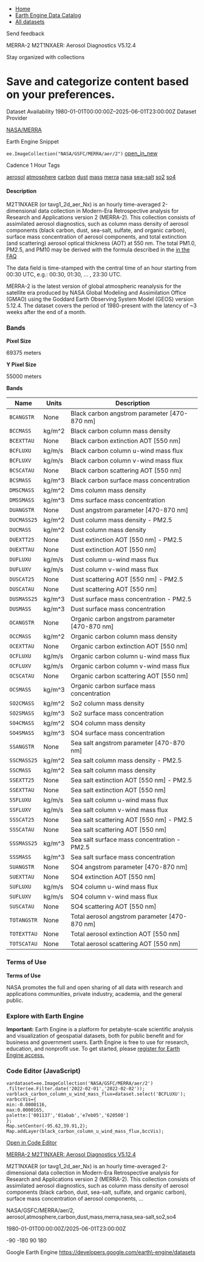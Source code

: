 



* [Home](https://developers.google.com/)
* [Earth Engine Data Catalog](https://developers.google.com/earth-engine/datasets)
* [All datasets](https://developers.google.com/earth-engine/datasets/catalog)





 
 
 Send feedback
 
 

MERRA\-2 M2T1NXAER: Aerosol Diagnostics V5\.12\.4


 
 Stay organized with collections
 

 
 Save and categorize content based on your preferences.
===================================================================================================================================================








Dataset Availability
1980\-01\-01T00:00:00Z–2025\-06\-01T23:00:00Z
Dataset Provider


[NASA/MERRA](https://gmao.gsfc.nasa.gov/reanalysis/MERRA-2/)



Earth Engine Snippet


`ee.ImageCollection("NASA/GSFC/MERRA/aer/2")` 
[open\_in\_new](https://code.earthengine.google.com/?scriptPath=Examples:Datasets/NASA/NASA_GSFC_MERRA_aer_2)





Cadence
1 Hour
Tags


[aerosol](/earth-engine/datasets/tags/aerosol)
[atmosphere](/earth-engine/datasets/tags/atmosphere)
[carbon](/earth-engine/datasets/tags/carbon)
[dust](/earth-engine/datasets/tags/dust)
[mass](/earth-engine/datasets/tags/mass)
[merra](/earth-engine/datasets/tags/merra)
[nasa](/earth-engine/datasets/tags/nasa)
[sea\-salt](/earth-engine/datasets/tags/sea-salt)
[so2](/earth-engine/datasets/tags/so2)
[so4](/earth-engine/datasets/tags/so4)








#### Description



M2T1NXAER (or tavg1\_2d\_aer\_Nx) is an hourly time\-averaged 2\-dimensional data
collection in Modern\-Era Retrospective analysis for Research and
Applications version 2 (MERRA\-2\). This collection consists of assimilated
aerosol diagnostics, such as column mass density of aerosol components
(black carbon, dust, sea\-salt, sulfate, and organic carbon), surface mass
concentration of aerosol components, and total extinction (and scattering)
aerosol optical thickness (AOT) at 550 nm. The total PM1\.0, PM2\.5, and PM10
may be derived with the formula described in the
[in the FAQ](https://gmao.gsfc.nasa.gov/reanalysis/MERRA-2/FAQ/)


The data field is time\-stamped with the
central time of an hour starting from 00:30 UTC,
e.g.: 00:30, 01:30, ... , 23:30 UTC.


MERRA\-2 is the latest version of global atmospheric reanalysis for the
satellite era produced by NASA Global Modeling and Assimilation Office
(GMAO) using the Goddard Earth Observing System Model (GEOS) version 5\.12\.4\.
The dataset covers the period of 1980\-present with the latency of \~3 weeks
after the end of a month.





### Bands



**Pixel Size**
  
69375 meters




**Y Pixel Size**
  
55000 meters



**Bands**




| Name | Units | Description |
| --- | --- | --- |
| `BCANGSTR` | None | Black carbon angstrom parameter \[470\-870 nm] |
| `BCCMASS` | kg/m^2 | Black carbon column mass density |
| `BCEXTTAU` | None | Black carbon extinction AOT \[550 nm] |
| `BCFLUXU` | kg/m/s | Black carbon column u\-wind mass flux |
| `BCFLUXV` | kg/m/s | Black carbon column v\-wind mass flux |
| `BCSCATAU` | None | Black carbon scattering AOT \[550 nm] |
| `BCSMASS` | kg/m^3 | Black carbon surface mass concentration |
| `DMSCMASS` | kg/m^2 | Dms column mass density |
| `DMSSMASS` | kg/m^3 | Dms surface mass concentration |
| `DUANGSTR` | None | Dust angstrom parameter \[470\-870 nm] |
| `DUCMASS25` | kg/m^2 | Dust column mass density \- PM2\.5 |
| `DUCMASS` | kg/m^2 | Dust column mass density |
| `DUEXTT25` | None | Dust extinction AOT \[550 nm] \- PM2\.5 |
| `DUEXTTAU` | None | Dust extinction AOT \[550 nm] |
| `DUFLUXU` | kg/m/s | Dust column u\-wind mass flux |
| `DUFLUXV` | kg/m/s | Dust column v\-wind mass flux |
| `DUSCAT25` | None | Dust scattering AOT \[550 nm] \- PM2\.5 |
| `DUSCATAU` | None | Dust scattering AOT \[550 nm] |
| `DUSMASS25` | kg/m^3 | Dust surface mass concentration \- PM2\.5 |
| `DUSMASS` | kg/m^3 | Dust surface mass concentration |
| `OCANGSTR` | None | Organic carbon angstrom parameter \[470\-870 nm] |
| `OCCMASS` | kg/m^2 | Organic carbon column mass density |
| `OCEXTTAU` | None | Organic carbon extinction AOT \[550 nm] |
| `OCFLUXU` | kg/m/s | Organic carbon column u\-wind mass flux |
| `OCFLUXV` | kg/m/s | Organic carbon column v\-wind mass flux |
| `OCSCATAU` | None | Organic carbon scattering AOT \[550 nm] |
| `OCSMASS` | kg/m^3 | Organic carbon surface mass concentration |
| `SO2CMASS` | kg/m^2 | So2 column mass density |
| `SO2SMASS` | kg/m^3 | So2 surface mass concentration |
| `SO4CMASS` | kg/m^2 | SO4 column mass density |
| `SO4SMASS` | kg/m^3 | SO4 surface mass concentration |
| `SSANGSTR` | None | Sea salt angstrom parameter \[470\-870 nm] |
| `SSCMASS25` | kg/m^2 | Sea salt column mass density \- PM2\.5 |
| `SSCMASS` | kg/m^2 | Sea salt column mass density |
| `SSEXTT25` | None | Sea salt extinction AOT \[550 nm] \- PM2\.5 |
| `SSEXTTAU` | None | Sea salt extinction AOT \[550 nm] |
| `SSFLUXU` | kg/m/s | Sea salt column u\-wind mass flux |
| `SSFLUXV` | kg/m/s | Sea salt column v\-wind mass flux |
| `SSSCAT25` | None | Sea salt scattering AOT \[550 nm] \- PM2\.5 |
| `SSSCATAU` | None | Sea salt scattering AOT \[550 nm] |
| `SSSMASS25` | kg/m^3 | Sea salt surface mass concentration \- PM2\.5 |
| `SSSMASS` | kg/m^3 | Sea salt surface mass concentration |
| `SUANGSTR` | None | SO4 angstrom parameter \[470\-870 nm] |
| `SUEXTTAU` | None | SO4 extinction AOT \[550 nm] |
| `SUFLUXU` | kg/m/s | SO4 column u\-wind mass flux |
| `SUFLUXV` | kg/m/s | SO4 column v\-wind mass flux |
| `SUSCATAU` | None | SO4 scattering AOT \[550 nm] |
| `TOTANGSTR` | None | Total aerosol angstrom parameter \[470\-870 nm] |
| `TOTEXTTAU` | None | Total aerosol extinction AOT \[550 nm] |
| `TOTSCATAU` | None | Total aerosol scattering AOT \[550 nm] |




### Terms of Use


**Terms of Use**


NASA promotes the full and open sharing of all data with research and
applications communities, private industry, academia, and the general
public.




### Explore with Earth Engine


**Important:** 
 Earth Engine is a platform for petabyte\-scale scientific analysis and visualization of
 geospatial datasets, both for public benefit and for business and government users.
 Earth Engine is free to use for research, education, and nonprofit use. To get started, please
 [register for Earth Engine access.](https://console.cloud.google.com/earth-engine)



### Code Editor (JavaScript)



```
vardataset=ee.ImageCollection('NASA/GSFC/MERRA/aer/2')
.filter(ee.Filter.date('2022-02-01','2022-02-02'));
varblack_carbon_column_u_wind_mass_flux=dataset.select('BCFLUXU');
varbccVis={
min:-0.0000116,
max:0.0000165,
palette:['001137','01abab','e7eb05','620500']
};
Map.setCenter(-95.62,39.91,2);
Map.addLayer(black_carbon_column_u_wind_mass_flux,bccVis);
```



[Open in Code Editor](https://code.earthengine.google.com/?scriptPath=Examples:Datasets/NASA/NASA_GSFC_MERRA_aer_2)


[MERRA\-2 M2T1NXAER: Aerosol Diagnostics V5\.12\.4](/earth-engine/datasets/catalog/NASA_GSFC_MERRA_aer_2)

M2T1NXAER (or tavg1\_2d\_aer\_Nx) is an hourly time\-averaged 2\-dimensional data collection in Modern\-Era Retrospective analysis for Research and Applications version 2 (MERRA\-2\). This collection consists of assimilated aerosol diagnostics, such as column mass density of aerosol components (black carbon, dust, sea\-salt, sulfate, and organic carbon), surface mass concentration of aerosol components, …

 NASA/GSFC/MERRA/aer/2,
 aerosol,atmosphere,carbon,dust,mass,merra,nasa,sea\-salt,so2,so4

1980\-01\-01T00:00:00Z/2025\-06\-01T23:00:00Z



 \-90 \-180 90 180
 



Google Earth Engine
https://developers.google.com/earth\-engine/datasets









